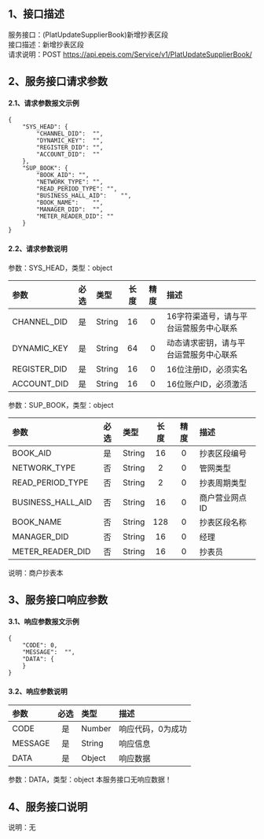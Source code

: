 ## 1、接口描述  
服务接口：(PlatUpdateSupplierBook)新增抄表区段  
接口描述：新增抄表区段  
请求说明：POST https://api.epeis.com/Service/v1/PlatUpdateSupplierBook/  
  
## 2、服务接口请求参数  
#### 2.1、请求参数报文示例  
~~~  
{
	"SYS_HEAD":	{
		"CHANNEL_DID":	"",
		"DYNAMIC_KEY":	"",
		"REGISTER_DID":	"",
		"ACCOUNT_DID":	""
	},
	"SUP_BOOK":	{
		"BOOK_AID":	"",
		"NETWORK_TYPE":	"",
		"READ_PERIOD_TYPE":	"",
		"BUSINESS_HALL_AID":	"",
		"BOOK_NAME":	"",
		"MANAGER_DID":	"",
		"METER_READER_DID":	""
	}
}  
~~~  
#### 2.2、请求参数说明  
参数：SYS_HEAD，类型：object  
  
| 参数 | 必选 | 类型 | 长度 | 精度 | 描述 |  
| :----------------- | :----: | :-------- | :----: | :----: | :---------------- |  
| CHANNEL_DID | 是 | String | 16 | 0 | 16字符渠道号，请与平台运营服务中心联系 |  
| DYNAMIC_KEY | 是 | String | 64 | 0 | 动态请求密钥，请与平台运营服务中心联系 |  
| REGISTER_DID      |  是  | String   | 16 | 0 | 16位注册ID，必须实名 |  
| ACCOUNT_DID       |  是  | String   | 16 | 0 | 16位账户ID，必须激活 |  
  
参数：SUP_BOOK，类型：object  
  
| 参数              | 必选 | 类型     | 长度 | 精度 | 描述             |  
| :----------------- | :----: | :-------- | :----: | :----: | :---------------- |  
| BOOK_AID |  是  | String   | 16 | 0 | 抄表区段编号 |  
| NETWORK_TYPE |  否  | String   | 2 | 0 | 管网类型 |  
| READ_PERIOD_TYPE |  否  | String   | 2 | 0 | 抄表周期类型 |  
| BUSINESS_HALL_AID |  否  | String   | 16 | 0 | 商户营业网点ID |  
| BOOK_NAME |  否  | String   | 128 | 0 | 抄表区段名称 |  
| MANAGER_DID |  否  | String   | 16 | 0 | 经理 |  
| METER_READER_DID |  否  | String   | 16 | 0 | 抄表员 |  
  
说明：商户抄表本  
  
## 3、服务接口响应参数  
#### 3.1、响应参数报文示例  
~~~  
{
	"CODE":	0,
	"MESSAGE":	"",
	"DATA":	{
	}
}  
~~~  
#### 3.2、响应参数说明  
  
| 参数              | 必选 | 类型     | 描述             |  
| :----------------- | :----: | :-------- | :---------------- |  
| CODE | 是 | Number | 响应代码，0为成功 |  
| MESSAGE | 是 | String | 响应信息 |  
| DATA | 是 | Object | 响应数据 |  
  
参数：DATA，类型：object 本服务接口无响应数据！  
## 4、服务接口说明  
说明：无  
